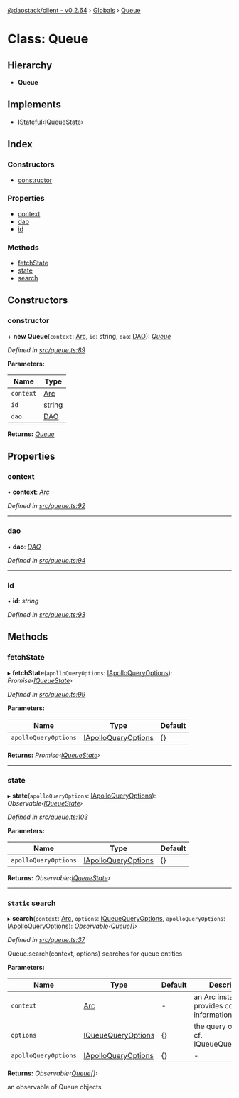 [@daostack/client - v0.2.64](../README.md) › [Globals](../globals.md) › [Queue](queue.md)

# Class: Queue

## Hierarchy

* **Queue**

## Implements

* [IStateful](../interfaces/istateful.md)‹[IQueueState](../interfaces/iqueuestate.md)›

## Index

### Constructors

* [constructor](queue.md#constructor)

### Properties

* [context](queue.md#context)
* [dao](queue.md#dao)
* [id](queue.md#id)

### Methods

* [fetchState](queue.md#fetchstate)
* [state](queue.md#state)
* [search](queue.md#static-search)

## Constructors

###  constructor

\+ **new Queue**(`context`: [Arc](arc.md), `id`: string, `dao`: [DAO](dao.md)): *[Queue](queue.md)*

*Defined in [src/queue.ts:89](https://github.com/daostack/client/blob/ca3cbac/src/queue.ts#L89)*

**Parameters:**

Name | Type |
------ | ------ |
`context` | [Arc](arc.md) |
`id` | string |
`dao` | [DAO](dao.md) |

**Returns:** *[Queue](queue.md)*

## Properties

###  context

• **context**: *[Arc](arc.md)*

*Defined in [src/queue.ts:92](https://github.com/daostack/client/blob/ca3cbac/src/queue.ts#L92)*

___

###  dao

• **dao**: *[DAO](dao.md)*

*Defined in [src/queue.ts:94](https://github.com/daostack/client/blob/ca3cbac/src/queue.ts#L94)*

___

###  id

• **id**: *string*

*Defined in [src/queue.ts:93](https://github.com/daostack/client/blob/ca3cbac/src/queue.ts#L93)*

## Methods

###  fetchState

▸ **fetchState**(`apolloQueryOptions`: [IApolloQueryOptions](../interfaces/iapolloqueryoptions.md)): *Promise‹[IQueueState](../interfaces/iqueuestate.md)›*

*Defined in [src/queue.ts:99](https://github.com/daostack/client/blob/ca3cbac/src/queue.ts#L99)*

**Parameters:**

Name | Type | Default |
------ | ------ | ------ |
`apolloQueryOptions` | [IApolloQueryOptions](../interfaces/iapolloqueryoptions.md) |  {} |

**Returns:** *Promise‹[IQueueState](../interfaces/iqueuestate.md)›*

___

###  state

▸ **state**(`apolloQueryOptions`: [IApolloQueryOptions](../interfaces/iapolloqueryoptions.md)): *Observable‹[IQueueState](../interfaces/iqueuestate.md)›*

*Defined in [src/queue.ts:103](https://github.com/daostack/client/blob/ca3cbac/src/queue.ts#L103)*

**Parameters:**

Name | Type | Default |
------ | ------ | ------ |
`apolloQueryOptions` | [IApolloQueryOptions](../interfaces/iapolloqueryoptions.md) |  {} |

**Returns:** *Observable‹[IQueueState](../interfaces/iqueuestate.md)›*

___

### `Static` search

▸ **search**(`context`: [Arc](arc.md), `options`: [IQueueQueryOptions](../interfaces/iqueuequeryoptions.md), `apolloQueryOptions`: [IApolloQueryOptions](../interfaces/iapolloqueryoptions.md)): *Observable‹[Queue](queue.md)[]›*

*Defined in [src/queue.ts:37](https://github.com/daostack/client/blob/ca3cbac/src/queue.ts#L37)*

Queue.search(context, options) searches for queue entities

**Parameters:**

Name | Type | Default | Description |
------ | ------ | ------ | ------ |
`context` | [Arc](arc.md) | - | an Arc instance that provides connection information |
`options` | [IQueueQueryOptions](../interfaces/iqueuequeryoptions.md) |  {} | the query options, cf. IQueueQueryOptions |
`apolloQueryOptions` | [IApolloQueryOptions](../interfaces/iapolloqueryoptions.md) |  {} | - |

**Returns:** *Observable‹[Queue](queue.md)[]›*

an observable of Queue objects

